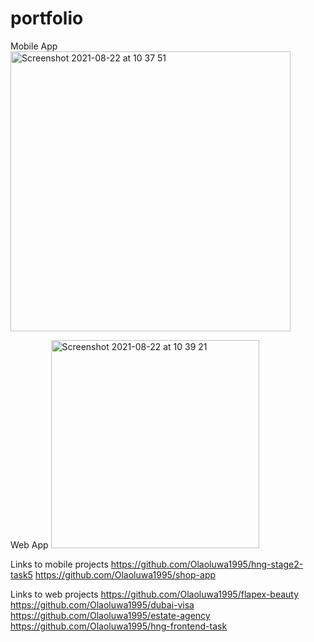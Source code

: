 # portfolio

Mobile App
<img width="448" alt="Screenshot 2021-08-22 at 10 37 51" src="https://user-images.githubusercontent.com/58240682/130350335-a06de03b-b615-4ced-b71f-2d584f0d2b0a.png">

Web App
<img width="333" alt="Screenshot 2021-08-22 at 10 39 21" src="https://user-images.githubusercontent.com/58240682/130350411-46d65f85-af51-488d-83c0-19c83cef0830.png">

Links to mobile projects
https://github.com/Olaoluwa1995/hng-stage2-task5
https://github.com/Olaoluwa1995/shop-app

Links to web projects
https://github.com/Olaoluwa1995/flapex-beauty     
https://github.com/Olaoluwa1995/dubai-visa
https://github.com/Olaoluwa1995/estate-agency
https://github.com/Olaoluwa1995/hng-frontend-task


